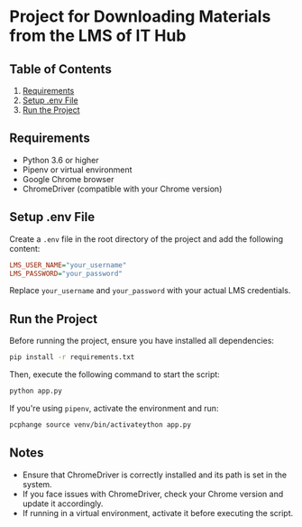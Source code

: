 # Project for Downloading Materials from the LMS of IT Hub

## Table of Contents

1. [Requirements](#requirements)
2. [Setup .env File](#setup-env-file)
3. [Run the Project](#run-the-project)

## Requirements

- Python 3.6 or higher
- Pipenv or virtual environment
- Google Chrome browser
- ChromeDriver (compatible with your Chrome version)

## Setup .env File

Create a `.env` file in the root directory of the project and add the following content:

```ini
LMS_USER_NAME="your_username"
LMS_PASSWORD="your_password"
```

Replace `your_username` and `your_password` with your actual LMS credentials.

## Run the Project

Before running the project, ensure you have installed all dependencies:

```bash
pip install -r requirements.txt
```

Then, execute the following command to start the script:

```bash
python app.py
```

If you're using `pipenv`, activate the environment and run:

```bash
pcphange source venv/bin/activateython app.py
```

## Notes

- Ensure that ChromeDriver is correctly installed and its path is set in the system.
- If you face issues with ChromeDriver, check your Chrome version and update it accordingly.
- If running in a virtual environment, activate it before executing the script.

